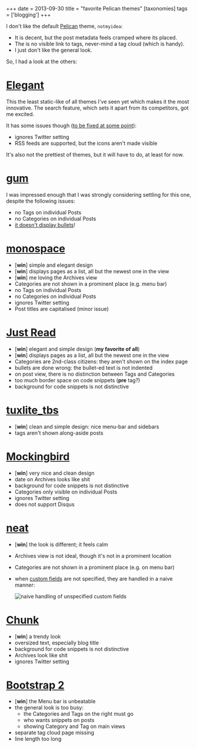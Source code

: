 +++
date = 2013-09-30
title = "favorite Pelican themes"
[taxonomies]
tags = ['blogging']
+++

I don't like the default [Pelican] theme, `notmyidea`:

-   It is decent, but the post metadata feels cramped where its placed.
-   The is no visible link to tags, never-mind a tag cloud (which is
    handy).
-   I just don't like the general look.

So, I had a look at the others:

[Elegant]
=========

This the least static-like of all themes I've seen yet which makes it
the most innovative. The search feature, which sets it apart from its
competitors, got me excited.

It has some issues though ([to be fixed at some point]):

-   ignores Twitter setting
-   RSS feeds are supported, but the icons aren't made visible

It's also not the prettiest of themes, but it will have to do, at least
for now.

[gum]
=====

I was impressed enough that I was strongly considering settling for this
one, despite the following issues:

-   no Tags on individual Posts
-   no Categories on individual Posts
-   [it doesn't display bullets]!

[monospace]
===========

-   [**win**] simple and elegant design
-   [**win**] displays pages as a list, all but the newest one in the
    view
-   [**win**] me loving the Archives view
-   Categories are not shown in a prominent place (e.g. menu bar)
-   no Tags on individual Posts
-   no Categories on individual Posts
-   ignores Twitter setting
-   Post titles are capitalised (minor issue)

[Just Read]
===========

-   [**win**] elegant and simple design (**my favorite of all**)
-   [**win**] displays pages as a list, all but the newest one in the
    view
-   Categories are 2nd-class citizens: they aren't shown on the index
    page
-   bullets are done wrong: the bullet-ed text is not indented
-   on post view, there is no distinction between Tags and Categories
-   too much border space on code snippets (**pre** tag?)
-   background for code snippets is not distinctive

[tuxlite_tbs]
==============

-   [**win**] clean and simple design: nice menu-bar and sidebars
-   tags aren't shown along-aside posts

[Mockingbird]
=============

-   [**win**] very nice and clean design
-   date on Archives looks like shit
-   background for code snippets is not distinctive
-   Categories only visible on individual Posts
-   ignores Twitter setting
-   does not support Disqus

[neat]
======

-   [**win**] the look is different; it feels calm
-   Archives view is not ideal, though it's not in a prominent location
-   Categories are not shown in a prominent place (e.g. on menu bar)
-   when [custom fields] are not specified, they are handled in a naive
    manner:

    ![naive handling of unspecified custom fields]

[Chunk]
=======

-   [**win**] a trendy look
-   oversized text, especially blog title
-   background for code snippets is not distinctive
-   Archives look like shit
-   ignores Twitter setting

[Bootstrap 2]
=============

-   [**win**] the Menu bar is unbeatable
-   the general look is too busy:
    -   the Categories and Tags on the right must go
    -   who wants snippets on posts
    -   showing Category and Tag on main views
-   separate tag cloud page missing
-   line length too long

  [Pelican]: http://docs.getpelican.com/en/latest/
  [Elegant]: http://oncrashreboot.com/pelican-elegant
  [to be fixed at some point]: http://tshepang.net/favorite-pelican-themes#comment-1064640476
  [gum]: https://github.com/getpelican/pelican-themes/tree/master/gum
  [it doesn't display bullets]: https://github.com/getpelican/pelican-themes/issues/152
  [monospace]: https://github.com/getpelican/pelican-themes/tree/master/monospace
  [Just Read]: https://github.com/getpelican/pelican-themes/tree/master/Just-Read
  [tuxlite_tbs]: https://github.com/getpelican/pelican-themes/tree/master/tuxlite_tbs
  [Mockingbird]: https://github.com/wrl/pelican-mockingbird
  [neat]: https://github.com/byk/pelican-neat
  [custom fields]: https://github.com/byk/pelican-neat#configuration-options
  [naive handling of unspecified custom fields]: /images/neat.png
  [Chunk]: https://github.com/tbunnyman/pelican-chunk
  [Bootstrap 2]: https://github.com/getpelican/pelican-themes/tree/master/bootstrap2
